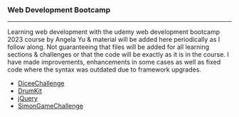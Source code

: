 ### Web Development Bootcamp
---
Learning web development with the udemy web development bootcamp 2023 course by Angela Yu & material will be added here periodically as I follow along. Not guaranteeing that files will be added for all learning sections & challenges or that the code will be exactly as it is in the course. I have made improvements, enhancements in some cases as well as fixed code where the syntax was outdated due to framework upgrades.

- [DiceeChallenge](https://github.com/anupdsouza/WebDevelopmentBootcamp/tree/main/DiceeChallenge)
- [DrumKit](https://github.com/anupdsouza/WebDevelopmentBootcamp/tree/main/DrumKit)
- [jQuery](https://github.com/anupdsouza/WebDevelopmentBootcamp/tree/main/jQuery)
- [SimonGameChallenge](https://github.com/anupdsouza/WebDevelopmentBootcamp/tree/main/SimonGame)
